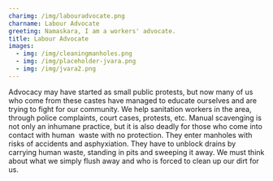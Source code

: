 ```yaml
---
charimg: /img/labouradvocate.png
charname: Labour Advocate
greeting: Namaskara, I am a workers' advocate.
title: Labour Advocate
images:
  - img: /img/cleaningmanholes.png
  - img: /img/placeholder-jvara.png
  - img: /img/jvara2.png
---
```

Advocacy may have started as small public protests, but now many of us who come from these castes have managed to educate ourselves and are trying to fight for our community. We help sanitation workers in the area, through police complaints, court cases, protests, etc. Manual scavenging is not only an inhumane practice, but it is also deadly for those who come into contact with human  waste with no protection. They enter manholes with risks of accidents and asphyxiation. They have to unblock drains by carrying human waste, standing in pits and sweeping it away. We must think about what we simply flush away and who is forced to clean up our dirt for us.